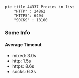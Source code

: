 
```mermaid
pie title 44337 Proxies in list
    "HTTP" : 24862
    "HTTPS": 6494
    "SOCKS" : 18100
```

### Some Info
#### Average Timeout

- mixed: 3.0s
- http: 1.5s
- https: 8.6s
- socks: 6.3s